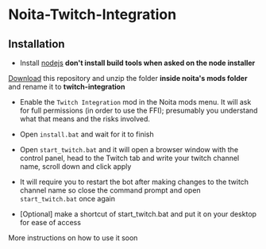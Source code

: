 # Noita-Twitch-Integration

## Installation
* Install [nodejs](https://nodejs.org/en/) **don't install build tools when asked on the node installer**

[Download](https://github.com/soler91/Noita-Twitch-Integration/archive/master.zip) this repository and unzip the folder **inside noita's mods folder** and rename it to **twitch-integration**

* Enable the `Twitch Integration` mod in the Noita mods menu. It will ask for full permissions (in order to use the FFI); presumably
you understand what that means and the risks involved.

* Open `install.bat` and wait for it to finish

* Open `start_twitch.bat` and it will open a browser window with the control panel, head to the Twitch tab and write your twitch channel name, scroll down and click apply

* It will require you to restart the bot after making changes to the twitch channel name so close the command prompt and open ``start_twitch.bat`` once again

* [Optional] make a shortcut of start_twitch.bat and put it on your desktop for ease of access

More instructions on how to use it soon
